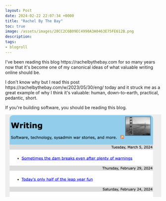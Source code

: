 ```yaml
---
layout: Post
date: 2024-02-22 22:07:34 +0000
title: "Rachel By The Bay"
toc: true
image: /assets/images/28CC2C6B09EC4990A3A0463E75FE612B.png
description: 
tags: 
- blogroll
---
```


I've been reading this blog https://rachelbythebay\.com for so many years
now that it's become one of my canonical ideas of what valuable writing
online should be\.

I don't know why but I read this post
https://rachelbythebay\.com/w/2023/05/30/eng/ today and it struck me as a
great example of why I think it's valuable: human, down\-to\-earth,
practical, pedantic, short\.

If you're building software, you should be reading this blog\.

![](/assets/images/28CC2C6B09EC4990A3A0463E75FE612B.png)
